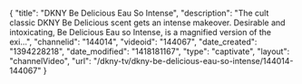 {
    "title": "DKNY Be Delicious Eau So Intense",
    "description": "The cult classic DKNY Be Delicious scent gets an intense makeover. Desirable and intoxicating, Be Delicious Eau so Intense, is a magnified version of the exi...",
    "channelid": "144014",
    "videoid": "144067",
    "date_created": "1394228218",
    "date_modified": "1418181167",
    "type": "captivate",
    "layout": "channelVideo",
    "url": "\/dkny-tv\/dkny-be-delicious-eau-so-intense\/144014-144067"
}